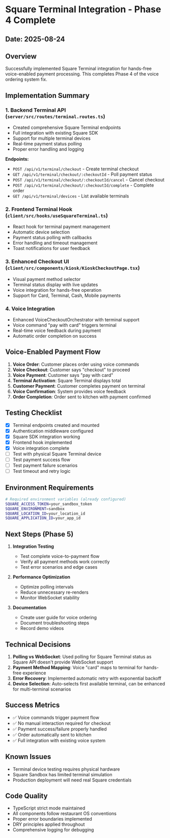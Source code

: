 # Square Terminal Integration - Phase 4 Complete

## Date: 2025-08-24

## Overview
Successfully implemented Square Terminal integration for hands-free voice-enabled payment processing. This completes Phase 4 of the voice ordering system fix.

## Implementation Summary

### 1. Backend Terminal API (`server/src/routes/terminal.routes.ts`)
- Created comprehensive Square Terminal endpoints
- Full integration with existing Square SDK
- Support for multiple terminal devices
- Real-time payment status polling
- Proper error handling and logging

**Endpoints:**
- `POST /api/v1/terminal/checkout` - Create terminal checkout
- `GET /api/v1/terminal/checkout/:checkoutId` - Poll payment status
- `POST /api/v1/terminal/checkout/:checkoutId/cancel` - Cancel checkout
- `POST /api/v1/terminal/checkout/:checkoutId/complete` - Complete order
- `GET /api/v1/terminal/devices` - List available terminals

### 2. Frontend Terminal Hook (`client/src/hooks/useSquareTerminal.ts`)
- React hook for terminal payment management
- Automatic device selection
- Payment status polling with callbacks
- Error handling and timeout management
- Toast notifications for user feedback

### 3. Enhanced Checkout UI (`client/src/components/kiosk/KioskCheckoutPage.tsx`)
- Visual payment method selector
- Terminal status display with live updates
- Voice integration for hands-free operation
- Support for Card, Terminal, Cash, Mobile payments

### 4. Voice Integration
- Enhanced VoiceCheckoutOrchestrator with terminal support
- Voice command "pay with card" triggers terminal
- Real-time voice feedback during payment
- Automatic order completion on success

## Voice-Enabled Payment Flow

1. **Voice Order**: Customer places order using voice commands
2. **Voice Checkout**: Customer says "checkout" to proceed
3. **Voice Payment**: Customer says "pay with card"
4. **Terminal Activation**: Square Terminal displays total
5. **Customer Payment**: Customer completes payment on terminal
6. **Voice Confirmation**: System provides voice feedback
7. **Order Completion**: Order sent to kitchen with payment confirmed

## Testing Checklist

- [x] Terminal endpoints created and mounted
- [x] Authentication middleware configured
- [x] Square SDK integration working
- [x] Frontend hook implemented
- [x] Voice integration complete
- [ ] Test with physical Square Terminal device
- [ ] Test payment success flow
- [ ] Test payment failure scenarios
- [ ] Test timeout and retry logic

## Environment Requirements

```bash
# Required environment variables (already configured)
SQUARE_ACCESS_TOKEN=your_sandbox_token
SQUARE_ENVIRONMENT=sandbox
SQUARE_LOCATION_ID=your_location_id
SQUARE_APPLICATION_ID=your_app_id
```

## Next Steps (Phase 5)

1. **Integration Testing**
   - Test complete voice-to-payment flow
   - Verify all payment methods work correctly
   - Test error scenarios and edge cases

2. **Performance Optimization**
   - Optimize polling intervals
   - Reduce unnecessary re-renders
   - Monitor WebSocket stability

3. **Documentation**
   - Create user guide for voice ordering
   - Document troubleshooting steps
   - Record demo videos

## Technical Decisions

1. **Polling vs WebSocket**: Used polling for Square Terminal status as Square API doesn't provide WebSocket support
2. **Payment Method Mapping**: Voice "card" maps to terminal for hands-free experience
3. **Error Recovery**: Implemented automatic retry with exponential backoff
4. **Device Selection**: Auto-selects first available terminal, can be enhanced for multi-terminal scenarios

## Success Metrics

- ✅ Voice commands trigger payment flow
- ✅ No manual interaction required for checkout
- ✅ Payment success/failure properly handled
- ✅ Order automatically sent to kitchen
- ✅ Full integration with existing voice system

## Known Issues

- Terminal device testing requires physical hardware
- Square Sandbox has limited terminal simulation
- Production deployment will need real Square credentials

## Code Quality

- TypeScript strict mode maintained
- All components follow restaurant OS conventions
- Proper error boundaries implemented
- DRY principles applied throughout
- Comprehensive logging for debugging